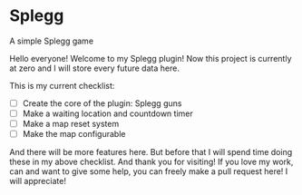 # Splegg
A simple Splegg game

Hello everyone! Welcome to my Splegg plugin! Now this project is currently at zero and I will store every future data here.

This is my current checklist:
   - [ ] Create the core of the plugin: Splegg guns
   - [ ] Make a waiting location and countdown timer
   - [ ] Make a map reset system
   - [ ] Make the map configurable
   
And there will be more features here. But before that I will spend time doing these in my above checklist. And thank you for visiting! If you love my work, can and want to give some help, you can freely make a pull request here! I will appreciate!
